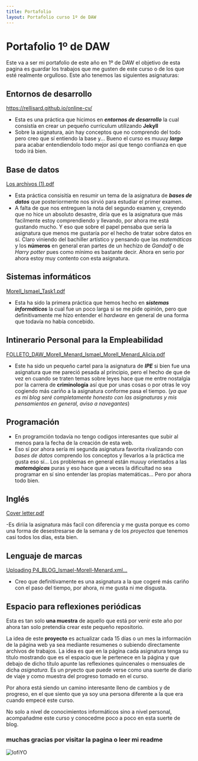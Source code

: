```yaml
---
title: Portafolio
layout: Portafolio curso 1º de DAW
---
```

# Portafolio 1º de DAW #

Este va a ser mi portafolio de este año en 1º de DAW el objetivo de esta pagina es guardar los trabajos que me gusten de este curso
o de los que esté realmente orgulloso.
Este año tenemos las siguientes asignaturas:

## Entornos de desarrollo ##

https://rellisard.github.io/online-cv/
- Esta es una práctica que hicimos en **_entornos de desarrollo_** la cual consistía en crear un pequeño curriculum utilizando **Jekyll**
- Sobre la asignatura, aún hay conceptos que no comprendo del todo pero creo que sí entiendo la base y...
Bueno el curso es muuuy **_largo_** para acabar entendiendolo todo mejor así que tengo confianza en que todo irá bien.

## Base de datos ##

[Los archivos (1).pdf](https://github.com/user-attachments/files/17894065/Los.archivos.1.pdf)
- Esta práctica consisitía en resumir un tema de la asignatura de **_bases de datos_** que posteriormente nos sirvió para estudiar el primer examen.
- A falta de que nos entreguen la nota del segundo examen y, creyendo que no hice un absoluto desastre, diría que es la asignatura que más facilmente
estoy comprendiendo y llevando, por ahora me está gustando mucho. Y eso que sobre el papel pensaba que sería la asignatura que menos me gustaría por el hecho de tratar sobre datos en sí.
Claro viniendo del bachiller artístico y pensando que las _matemáticas_ y los **números** en general eran partes de un hechizo de _Gandalf_ o de _Harry potter_
pues como mínimo es bastante decir.
Ahora en serio por ahora estoy muy contento con esta asignatura.

## Sistemas informáticos ##

[Morell_Ismael_Task1.pdf](https://github.com/user-attachments/files/17894067/Morell_Ismael_Task1.pdf)
- Esta ha sido la primera práctica que hemos hecho en **_sistemas informáticos_** la cual fue un poco larga si se me pide opinión,
pero que definitivamente me hizo entender el _hardware_ en general de una forma que todavía no había concebido.

## Intinerario Personal para la Empleabilidad ##

[FOLLETO_DAW_Morell_Menard_Ismael_Morell_Menard_Alicia.pdf](https://github.com/user-attachments/files/17894070/FOLLETO_DAW_Morell_Menard_Ismael_Morell_Menard_Alicia.pdf)

- Este ha sido un pequeño cartel para la asignatura de **_IPE_** si bien fue una asignatura que me pareció pesada al principio,
pero el hecho de que de vez en cuando se traten temas sobre leyes hace que me entre nostalgia por la carrera de **criminología**
así que por unas cosas o por otras le voy cogiendo más cariño a la asignatura conforme pasa el tiempo.
(_ya que es mi blog seré completamente honesto con las asignaturas y mis pensamientos en general, aviso a navegantes_)

## Programación ##

- En programción todavía no tengo codigos interesantes que subir al menos para la fecha de la creación de esta web.
- Eso sí por ahora sería mi segunda asignatura favorita rivalizando con _bases de datos_ comprendo los conceptos y llevarlos a la práctica me gusta eso sí...
Los problemas en general están muuuy orientados a las **_matemágicas_** puras y eso hace que a veces la dificultad no sea programar en sí
sino entender las propias matemáticas... Pero por ahora todo bien.

## Inglés ## 

[Cover letter.pdf](https://github.com/user-attachments/files/17894083/Cover.letter.pdf)

-Es diriía la asignatura más facil con diferencia y me gusta porque es como una forma de desestresarse de la semana y de los _proyectos_ 
que tenemos casi todos los días, esta bien.

## Lenguaje de marcas ## 

[Uploading P4_BLOG_Ismael-Morell-Menard.xml…]()
- Creo que definitivamente es una asignatura a la que cogeré más cariño con el paso del tiempo, por ahora, ni me gusta ni me disgusta.
  
## Espacio para reflexiones periódicas ##

Esta es tan solo **una muestra** de aquello que está por venir este año por ahora tan solo pretendía crear este pequeño repositorio. 

La idea de este **proyecto** es actualizar cada 15 días o un mes la información de la página web ya sea mediante resumenes o subiendo directamente archivos de trabajos.
La idea es que en la página cada asignatura tenga su título mostrando que es el espacio que le pertenece en la página y que debajo de dicho título
apunte las reflexiones quincenales o mensuales de dicha _asignatura_.
Es un pryecto que puede verse como una suerte de diario de viaje y como muestra del progreso tomado en el curso.

Por ahora está siendo un camino interesante lleno de cambios y de progreso, en el que siento que ya soy una persona diferente a la que era cuando empecé este curso.

No solo a nivel de conocimientos informáticos sino a nivel personal, acompañadme este curso y conocedme poco a poco en esta suerte de blog.
### muchas gracias por visitar la pagina o leer mi readme ###
![lofiYO](https://github.com/user-attachments/assets/3bdb0521-5f96-4eed-8b8a-9023dffa684a)

